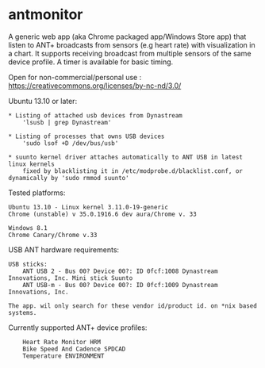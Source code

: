 antmonitor
==========

A generic web app (aka Chrome packaged app/Windows Store app) that listen to ANT+ broadcasts from sensors (e.g heart rate) with visualization in a chart. It supports receiving broadcast from multiple sensors of the same device profile. A timer is available for basic timing.

Open for non-commercial/personal use : https://creativecommons.org/licenses/by-nc-nd/3.0/

Ubuntu 13.10 or later:

    * Listing of attached usb devices from Dynastream
        'lsusb | grep Dynastream'

    * Listing of processes that owns USB devices
        'sudo lsof +D /dev/bus/usb'

    * suunto kernel driver attaches automatically to ANT USB in latest linux kernels
        fixed by blacklisting it in /etc/modprobe.d/blacklist.conf, or dynamically by 'sudo rmmod suunto'

Tested platforms:

    Ubuntu 13.10 - Linux kernel 3.11.0-19-generic
    Chrome (unstable) v 35.0.1916.6 dev aura/Chrome v. 33

    Windows 8.1
    Chrome Canary/Chrome v.33

USB ANT hardware requirements:

    USB sticks:
        ANT USB 2 - Bus 00? Device 00?: ID 0fcf:1008 Dynastream Innovations, Inc. Mini stick Suunto
        ANT USB-m - Bus 00? Device 00?: ID 0fcf:1009 Dynastream Innovations, Inc.

    The app. wil only search for these vendor id/product id. on *nix based systems.

Currently supported ANT+ device profiles:

        Heart Rate Monitor HRM
        Bike Speed And Cadence SPDCAD
        Temperature ENVIRONMENT
